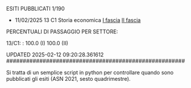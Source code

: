ESITI PUBBLICATI 1/190 

- 11/02/2025 13 C1  Storia economica	  [I fascia](https://asn23.cineca.it/pubblico/miur/esito/13%252FC1/1/3) [II fascia](https://asn23.cineca.it/pubblico/miur/esito/13%252FC1/2/3) 

PERCENTUALI DI PASSAGGIO PER SETTORE:

13/C1: : 100.0 (I) 100.0 (II)

UPDATED 2025-02-12 09:20:28.361612
###################################################### 

Si tratta di un semplice script in python per controllare quando sono pubblicati gli esiti (ASN 2021, sesto quadrimestre).

